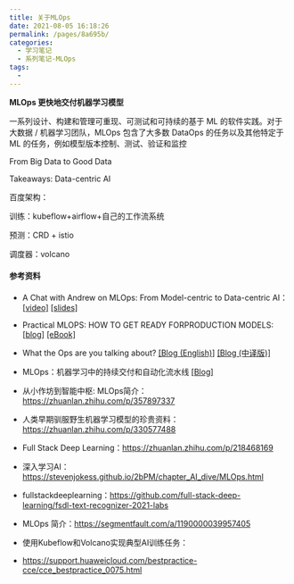 ```yaml
---
title: 关于MLOps
date: 2021-08-05 16:18:26
permalink: /pages/8a695b/
categories:
  - 学习笔记
  - 系列笔记-MLOps
tags:
  - 
---
```

**MLOps 更快地交付机器学习模型**

一系列设计、构建和管理可重现、可测试和可持续的基于 ML 的软件实践。对于大数据 / 机器学习团队，MLOps 包含了大多数 DataOps 的任务以及其他特定于 ML 的任务，例如模型版本控制、测试、验证和监控



From Big Data to Good Data

Takeaways: Data-centric AI





百度架构：

训练：kubeflow+airflow+自己的工作流系统

预测：CRD + istio

调度器：volcano



#### 参考资料

- A Chat with Andrew on MLOps: From Model-centric to Data-centric AI：[[video]](https://www.youtube.com/watch?v=06-AZXmwHjo) [[slides]](https://www.deeplearning.ai/wp-content/uploads/2021/06/MLOps-From-Model-centric-to-Data-centric-AI.pdf)
- Practical MLOPS: HOW TO GET READY FORPRODUCTION MODELS: [[blog]](https://valohai.com/blog/) [[eBook]](https://valohai.com/assets/files/practical-mlops-ebook.pdf)
- What the Ops are you talking about? [[Blog (English)]](https://towardsdatascience.com/what-the-ops-are-you-talking-about-518b1b1a2694) [[Blog (中译版)]](https://www.infoq.cn/article/wqi0wh8ejldpuwl2dlbs)

- MLOps：机器学习中的持续交付和自动化流水线 [[Blog]](https://cloud.google.com/architecture/mlops-continuous-delivery-and-automation-pipelines-in-machine-learning?hl=zh-cn)

- 从小作坊到智能中枢: MLOps简介：https://zhuanlan.zhihu.com/p/357897337

- 人类早期驯服野生机器学习模型的珍贵资料：https://zhuanlan.zhihu.com/p/330577488

- Full Stack Deep Learning：https://zhuanlan.zhihu.com/p/218468169

- 深入学习AI：https://stevenjokess.github.io/2bPM/chapter_AI_dive/MLOps.html
- fullstackdeeplearning：https://github.com/full-stack-deep-learning/fsdl-text-recognizer-2021-labs

- MLOps 简介：https://segmentfault.com/a/1190000039957405

- 使用Kubeflow和Volcano实现典型AI训练任务：
- https://support.huaweicloud.com/bestpractice-cce/cce_bestpractice_0075.html

